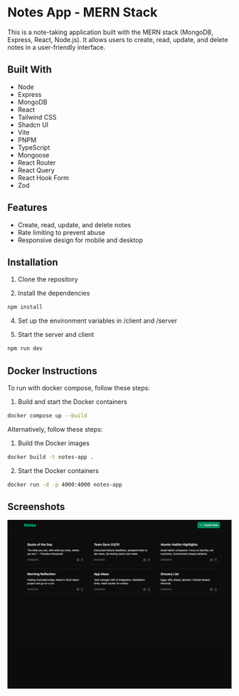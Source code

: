 # Notes App - MERN Stack

This is a note-taking application built with the MERN stack (MongoDB, Express, React, Node.js). It allows users to create, read, update, and delete notes in a user-friendly interface.

## Built With

- Node
- Express
- MongoDB
- React
- Tailwind CSS
- Shadcn UI
- Vite
- PNPM
- TypeScript
- Mongoose
- React Router
- React Query
- React Hook Form
- Zod

## Features

- Create, read, update, and delete notes
- Rate limiting to prevent abuse
- Responsive design for mobile and desktop

## Installation

1. Clone the repository

2. Install the dependencies

```bash
npm install
```

4. Set up the environment variables in /client and /server

5. Start the server and client

```bash
npm run dev
```

## Docker Instructions

To run with docker compose, follow these steps:

1. Build and start the Docker containers

```bash
docker compose up --build
```

Alternatively, follow these steps:

1. Build the Docker images

```bash
docker build -t notes-app .
```

2. Start the Docker containers

```bash
docker run -d -p 4000:4000 notes-app
```

## Screenshots

![Screenshot 1](./screenshots/1.png)
